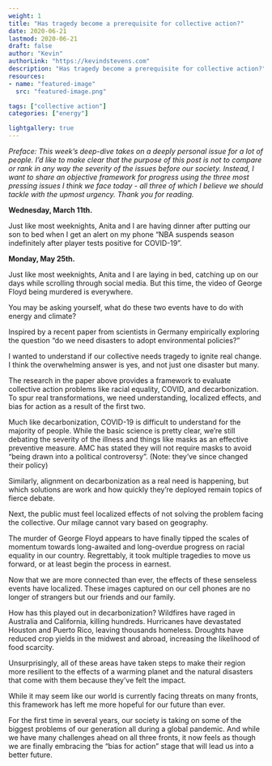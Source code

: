 ```yaml
---
weight: 1
title: "Has tragedy become a prerequisite for collective action?"
date: 2020-06-21
lastmod: 2020-06-21
draft: false
author: "Kevin"
authorLink: "https://kevindstevens.com"
description: "Has tragedy become a prerequisite for collective action?"
resources:
- name: "featured-image"
  src: "featured-image.png"

tags: ["collective action"]
categories: ["energy"]

lightgallery: true
---
```


*Preface: This week’s deep-dive takes on a deeply personal issue for a lot of people. I’d like to make clear that the purpose of this post is not to compare or rank in any way the severity of the issues before our society. Instead, I want to share an objective framework for progress using the three most pressing issues I think we face today - all three of which I believe we should tackle with the upmost urgency. Thank you for reading.*

<!--more-->


**Wednesday, March 11th.**

Just like most weeknights, Anita and I are having dinner after putting our son to bed when I get an alert on my phone “NBA suspends season indefinitely after player tests positive for COVID-19”.

**Monday, May 25th.**

Just like most weeknights, Anita and I are laying in bed, catching up on our days while scrolling through social media. But this time, the video of George Floyd being murdered is everywhere.

You may be asking yourself, what do these two events have to do with energy and climate?

Inspired by a recent paper from scientists in Germany empirically exploring the question “do we need disasters to adopt environmental policies?”

I wanted to understand if our collective needs tragedy to ignite real change. I think the overwhelming answer is yes, and not just one disaster but many.

The research in the paper above provides a framework to evaluate collective action problems like racial equality, COVID, and decarbonization. To spur real transformations, we need understanding, localized effects, and bias for action as a result of the first two.

Much like decarbonization, COVID-19 is difficult to understand for the majority of people. While the basic science is pretty clear, we’re still debating the severity of the illness and things like masks as an effective preventive measure. AMC has stated they will not require masks to avoid “being drawn into a political controversy”. (Note: they’ve since changed their policy)

Similarly, alignment on decarbonization as a real need is happening, but which solutions are work and how quickly they’re deployed remain topics of fierce debate.

Next, the public must feel localized effects of not solving the problem facing the collective. Our milage cannot vary based on geography.

The murder of George Floyd appears to have finally tipped the scales of momentum towards long-awaited and long-overdue progress on racial equality in our country. Regrettably, it took multiple tragedies to move us forward, or at least begin the process in earnest.

Now that we are more connected than ever, the effects of these senseless events have localized. These images captured on our cell phones are no longer of strangers but our friends and our family.

How has this played out in decarbonization? Wildfires have raged in Australia and California, killing hundreds. Hurricanes have devastated Houston and Puerto Rico, leaving thousands homeless. Droughts have reduced crop yields in the midwest and abroad, increasing the likelihood of food scarcity.

Unsurprisingly, all of these areas have taken steps to make their region more resilient to the effects of a warming planet and the natural disasters that come with them because they’ve felt the impact.

While it may seem like our world is currently facing threats on many fronts, this framework has left me more hopeful for our future than ever.

For the first time in several years, our society is taking on some of the biggest problems of our generation all during a global pandemic. And while we have many challenges ahead on all three fronts, it now feels as though we are finally embracing the “bias for action” stage that will lead us into a better future.

